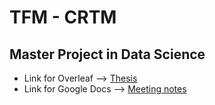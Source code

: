# TFM - CRTM

## Master Project in Data Science

- Link for Overleaf --> [Thesis](https://www.overleaf.com/read/nvsffxjjcxwb)
- Link for Google Docs --> [Meeting notes](https://docs.google.com/document/d/1Ejo8eqiZsDxvGw3jzSR2_hhlucQvdX3HlA4FCuKa3Iw/edit?usp=sharing)
